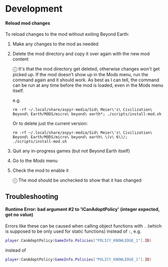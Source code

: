 # Development

#### Reload mod changes

To reload changes to the mod without exiting Beyond Earth:

1. Make any changes to the mod as needed
1. Delete the mod directory and copy it over again with the new mod content

   ⓘ It's that the mod directory get deleted, otherwise changes won't get picked up. If the mod doesn't show up in the Mods menu, run the command again and it should work. As best as I can tell, the command can be run at any time before the mod is loaded, even in the Mods menu itself.

   e.g.

   ```
   rm -rf ~/.local/share/aspyr-media/Sid\ Meier\'s\ Civilization\ Beyond\ Earth/MODS/micro\ beyond\ earth*; ./scripts/install-mod.sh
   ```

   Or to delete just the current version:

   ```
   rm -rf ~/.local/share/aspyr-media/Sid\ Meier\'s\ Civilization\ Beyond\ Earth/MODS/micro\ beyond\ earth\ \(v\ 6\)/; ./scripts/install-mod.sh
   ```

1. Quit any in-progress games (but not Beyond Earth itself)
1. Go to the _Mods_ menu
1. Check the mod to enable it

   ⓘ The mod should be unchecked to show that it has changed

## Troubleshooting

#### Runtime Error: bad argument #2 to 'lCanAdoptPolicy' (integer expected, got no value)

Errors like these can be caused when calling object functions with `.` (which is supposed to be only used for static functions) instead of `:`, e.g.

```lua
player.CanAdoptPolicy(GameInfo.Policies["POLICY_KNOWLEDGE_1"].ID)
```

instead of

```lua
player:CanAdoptPolicy(GameInfo.Policies["POLICY_KNOWLEDGE_1"].ID)
```
